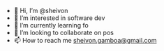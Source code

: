- 👋 Hi, I’m @sheivon
- 👀 I’m interested in software dev
- 🌱 I’m currently learning fo
- 💞️ I’m looking to collaborate on pos
- 📫 How to reach me sheivon.gamboa@gmail.com

<!---
sheivon/sheivon is a ✨ special ✨ repository because its `README.md` (this file) appears on your GitHub profile.
You can click the Preview link to take a look at your changes.
--->

